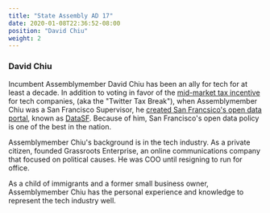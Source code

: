 ```yaml
---
title: "State Assembly AD 17"
date: 2020-01-08T22:36:52-08:00
position: "David Chiu"
weight: 2
---
```


### David Chiu

Incumbent Assemblymember David Chiu has been an ally for tech for at least a
decade. In addition to voting in favor of the [mid-market tax incentive](https://www.sfgate.com/technology/dotcommentary/article/David-Chiu-wants-to-be-S-F-s-techie-mayor-2298885.php#)
for tech companies, (aka the "Twitter Tax Break"), when Assemblymember Chiu was
a San Francisco Supervisor, he [created San Francsico's open data portal](https://www.govtech.com/dc/articles/SF-Mayor-Signs-Landmark-Open-Data-Policy-and-Procedures-Legislation.html),
known as [DataSF](https://data.sfgov.org/). Because of him, San Francisco's
open data policy is one of the best in the nation.

Assemblymember Chiu's background is in the tech industry. As a private citizen,
founded Grassroots Enterprise, an online communications company that focused
on political causes. He was COO until resigning to run for office.

As a child of immigrants and a former small business owner, Assemblymember Chiu
has the personal experience and knowledge to represent the tech industry well.
